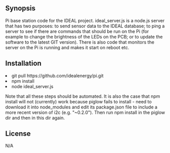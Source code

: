 ## Synopsis

Pi base station code for the IDEAL project. ideal_server.js is a node.js server that has two purposes: to send sensor data to the IDEAL database; to ping a server to see if there are commands that should be run on the Pi (for example to change the brightness of the LEDs on the PCB; or to update the software to the latest GIT version). There is also code that monitors the server on the Pi is running and makes it start on reboot etc.

## Installation

<li>git pull https://github.com/idealenergy/pi.git
<li>npm install
<li>node ideal_server.js

Note that all these steps should be automated. It is also the case that npm install will not (currently) work because piglow fails to install - need to download it into node_modules and edit its package.json file to include a more recent version of i2c (e.g. "~0.2.0"). Then run npm install in the piglow dir and then in this dir again.

## License

N/A
